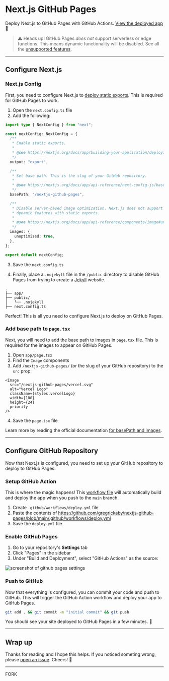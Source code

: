 # Next.js GitHub Pages

Deploy Next.js to GitHub Pages with GitHub Actions. [View the deployed app](https://gregrickaby.github.io/nextjs-github-pages/) 🚀

> ⚠️ Heads up! GitHub Pages _does not_ support serverless or edge functions. This means dynamic functionality will be disabled. See all the [unsupported features](https://nextjs.org/docs/app/building-your-application/deploying/static-exports#unsupported-features).

---

## Configure Next.js

### Next.js Config

First, you need to configure Next.js to [deploy static exports](https://nextjs.org/docs/app/building-your-application/deploying/static-exports). This is required for GitHub Pages to work.

1. Open the `next.config.ts` file
2. Add the following:

```typescript
import type { NextConfig } from "next";

const nextConfig: NextConfig = {
  /**
   * Enable static exports.
   *
   * @see https://nextjs.org/docs/app/building-your-application/deploying/static-exports
   */
  output: "export",

  /**
   * Set base path. This is the slug of your GitHub repository.
   *
   * @see https://nextjs.org/docs/app/api-reference/next-config-js/basePath
   */
  basePath: "/nextjs-github-pages",

  /**
   * Disable server-based image optimization. Next.js does not support
   * dynamic features with static exports.
   *
   * @see https://nextjs.org/docs/app/api-reference/components/image#unoptimized
   */
  images: {
    unoptimized: true,
  },
};

export default nextConfig;
```

3. Save the `next.config.ts`

4. Finally, place a `.nojekyll` file in the `/public` directory to disable GitHub Pages from trying to create a [Jekyll](https://github.blog/2009-12-29-bypassing-jekyll-on-github-pages/) website.

```treeview
.
├── app/
├── public/
│   └── .nojekyll
├── next.config.ts
```

Perfect! This is all you need to configure Next.js to deploy on GitHub Pages.

### Add base path to `page.tsx`

Next, you will need to add the base path to images in `page.tsx` file. This is required for the images to appear on GitHub Pages.

1. Open `app/page.tsx`
2. Find the `Image` components
3. Add `/nextjs-github-pages/` (or the slug of your GitHub repository) to the `src` prop:

```tsx
<Image
  src="/nextjs-github-pages/vercel.svg"
  alt="Vercel Logo"
  className={styles.vercelLogo}
  width={100}
  height={24}
  priority
/>
```

4. Save the `page.tsx` file

Learn more by reading the official documentation [for basePath and images](https://nextjs.org/docs/app/api-reference/config/next-config-js/basePath#images).

---

## Configure GitHub Repository

Now that Next.js is configured, you need to set up your GitHub repository to deploy to GitHub Pages.

### Setup GitHub Action

This is where the magic happens! This [workflow file](https://github.com/gregrickaby/nextjs-github-pages/blob/main/.github/workflows/deploy.yml) will automatically build and deploy the app when you push to the `main` branch.

1. Create `.github/workflows/deploy.yml` file
2. Paste the contents of <https://github.com/gregrickaby/nextjs-github-pages/blob/main/.github/workflows/deploy.yml>
3. Save the `deploy.yml` file

### Enable GitHub Pages

1. Go to your repository's **Settings** tab
2. Click "Pages" in the sidebar
3. Under "Build and Deployment", select "GitHub Actions" as the source:

![screenshot of github pages settings](https://dl.dropboxusercontent.com/s/vf74zv2wcepnt9w/Screenshot%202025-02-03%20at%2021.10.06.png?dl=0)

### Push to GitHub

Now that everything is configured, you can commit your code and push to GitHub. This will trigger the GitHub Action workflow and deploy your app to GitHub Pages.

```bash
git add . && git commit -m "initial commit" && git push
```

You should see your site deployed to GitHub Pages in a few minutes. 🚀

---

## Wrap up

Thanks for reading and I hope this helps. If you noticed someting wrong, please [open an issue](https://github.com/gregrickaby/nextjs-github-pages/issues). Cheers! 🍻

---

FORK
